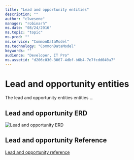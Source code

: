 ```yaml
---
title: "Lead and opportunity entities"
description: ""
author: "clwesene"
manager: "robinarh"
ms.date: "08/24/2016"
ms.topic: "topic"
ms.prod: ""
ms.service: "CommonDataModel"
ms.technology: "CommonDataModel"
keywords: ""
audience: "Developer, IT Pro"
ms.assetid: "d206c030-3067-4dbf-b6b4-7e7fcdd040a7"
---
```


# Lead and opportunity entities

The lead and opportunity entities entities ...

## Lead and opportunity ERD

![Lead and opportunity ERD](/entity-reference/media/lead-opportunity.png "Lead and opportunity ERD")

## Lead and opportunity Reference

[Lead and opportunity reference](/entity-reference/entity-tables/lead-opportunity.md "Lead and opportunity reference")
